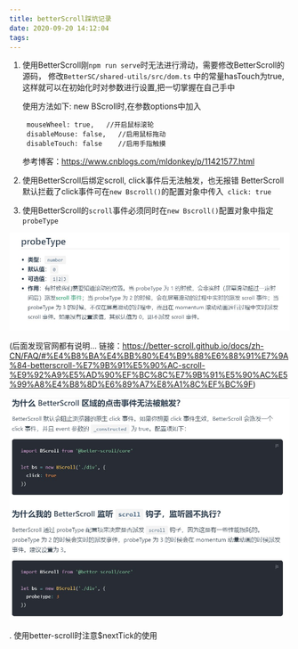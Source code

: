 ```yaml
---
title: betterScroll踩坑记录
date: 2020-09-20 14:12:04
tags: 
---
```


<!-- # <center> betterScroll踩坑记录</center> -->

1. 使用BetterScroll刚`npm run serve`时无法进行滑动，需要修改BetterScroll的源码，
      修改`BetterSC/shared-utils/src/dom.ts` 中的常量hasTouch为true, 
      这样就可以在初始化时对参数进行设置,把一切掌握在自己手中

      使用方法如下:
        new BScroll时,在参数options中加入

        mouseWheel: true,   //开启鼠标滚轮
        disableMouse: false,   //启用鼠标拖动
        disableTouch: false    //启用手指触摸
      参考博客：https://www.cnblogs.com/mldonkey/p/11421577.html


2. 使用BetterScroll后绑定scroll, click事件后无法触发，也无报错 
    BetterScroll默认拦截了click事件可在`new Bscroll()`的配置对象中传入` click: true`
3. 使用BetterScroll的`scroll`事件必须同时在`new Bscroll()`配置对象中指定`probeType` 

![what](./pic/1.1.jpg)

(后面发现官网都有说明... 链接：https://better-scroll.github.io/docs/zh-CN/FAQ/#%E4%B8%BA%E4%BB%80%E4%B9%88%E6%88%91%E7%9A%84-betterscroll-%E7%9B%91%E5%90%AC-scroll-%E9%92%A9%E5%AD%90%EF%BC%8C%E7%9B%91%E5%90%AC%E5%99%A8%E4%B8%8D%E6%89%A7%E8%A1%8C%EF%BC%9F)

![what](./pic/1.2.jpg)

. 使用better-scroll时注意$nextTick的使用